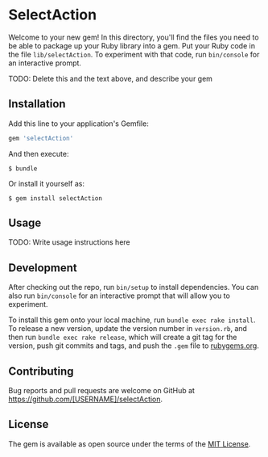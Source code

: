 # SelectAction

Welcome to your new gem! In this directory, you'll find the files you need to be able to package up your Ruby library into a gem. Put your Ruby code in the file `lib/selectAction`. To experiment with that code, run `bin/console` for an interactive prompt.

TODO: Delete this and the text above, and describe your gem

## Installation

Add this line to your application's Gemfile:

```ruby
gem 'selectAction'
```

And then execute:

    $ bundle

Or install it yourself as:

    $ gem install selectAction

## Usage

TODO: Write usage instructions here

## Development

After checking out the repo, run `bin/setup` to install dependencies. You can also run `bin/console` for an interactive prompt that will allow you to experiment.

To install this gem onto your local machine, run `bundle exec rake install`. To release a new version, update the version number in `version.rb`, and then run `bundle exec rake release`, which will create a git tag for the version, push git commits and tags, and push the `.gem` file to [rubygems.org](https://rubygems.org).

## Contributing

Bug reports and pull requests are welcome on GitHub at https://github.com/[USERNAME]/selectAction.

## License

The gem is available as open source under the terms of the [MIT License](https://opensource.org/licenses/MIT).
